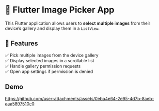 # 📸 Flutter Image Picker App

This Flutter application allows users to **select multiple images** from their device’s gallery and display them in a `ListView`.

## 🚀 Features
✅ Pick multiple images from the device gallery  
✅ Display selected images in a scrollable list  
✅ Handle gallery permission requests  
✅ Open app settings if permission is denied  

## Demo
https://github.com/user-attachments/assets/0eba4e64-2e95-4d7b-8aeb-aaa5897510e0
